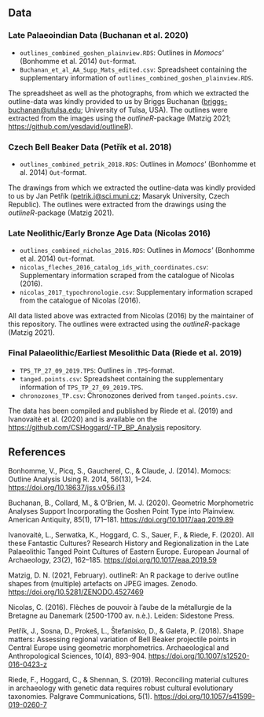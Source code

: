 ## Data


### Late Palaeoindian Data (Buchanan et al. 2020)

* `outlines_combined_goshen_plainview.RDS`: Outlines in *Momocs'* (Bonhomme et al. 2014) `Out`-format. 
* `Buchanan_et_al_AA_Supp_Mats_edited.csv`: Spreadsheet containing the supplementary information of `outlines_combined_goshen_plainview.RDS`. 

The spreadsheet as well as the photographs, from which we extracted the outline-data was kindly provided to us by Briggs Buchanan (<briggs-buchanan@utulsa.edu>; University of Tulsa, USA). The outlines were extracted from the images using the *outlineR*-package (Matzig 2021; <https://github.com/yesdavid/outlineR>).


### Czech Bell Beaker Data (Petřík et al. 2018) 

* `outlines_combined_petrik_2018.RDS`: Outlines in *Momocs'* (Bonhomme et al. 2014) `Out`-format.

The drawings from which we extracted the outline-data was kindly provided to us by Jan Petřík (<petrik.j@sci.muni.cz>; Masaryk University, Czech Republic). The outlines were extracted from the drawings using the *outlineR*-package (Matzig 2021).


### Late Neolithic/Early Bronze Age Data (Nicolas 2016)

* `outlines_combined_nicholas_2016.RDS`: Outlines in *Momocs'* (Bonhomme et al. 2014) `Out`-format.
* `nicolas_fleches_2016_catalog_ids_with_coordinates.csv`: Supplementary information scraped from the catalogue of Nicolas (2016).
* `nicolas_2017_typochronologie.csv`: Supplementary information scraped from the catalogue of Nicolas (2016).

All data listed above was extracted from Nicolas (2016) by the maintainer of this repository. The outlines were extracted using the *outlineR*-package (Matzig 2021).


### Final Palaeolithic/Earliest Mesolithic Data (Riede et al. 2019)

* `TPS_TP_27_09_2019.TPS`: Outlines in `.TPS`-format.
* `tanged.points.csv`: Spreadsheet containing the supplementary information of `TPS_TP_27_09_2019.TPS`.
* `chronozones_TP.csv`: Chronozones derived from `tanged.points.csv`.

The data has been compiled and published by Riede et al. (2019) and Ivanovaitė et al. (2020) and is available on the <https://github.com/CSHoggard/-TP_BP_Analysis> repository.



## References

Bonhomme, V., Picq, S., Gaucherel, C., & Claude, J. (2014). Momocs: Outline Analysis Using R. 2014, 56(13), 1–24. https://doi.org/10.18637/jss.v056.i13

Buchanan, B., Collard, M., & O’Brien, M. J. (2020). Geometric Morphometric Analyses Support Incorporating the Goshen Point Type into Plainview. American Antiquity, 85(1), 171–181. https://doi.org/10.1017/aaq.2019.89

Ivanovaitė, L., Serwatka, K., Hoggard, C. S., Sauer, F., & Riede, F. (2020). All these Fantastic Cultures? Research History and Regionalization in the Late Palaeolithic Tanged Point Cultures of Eastern Europe. European Journal of Archaeology, 23(2), 162–185. https://doi.org/10.1017/eaa.2019.59

Matzig, D. N. (2021, February). outlineR: An R package to derive outline shapes from (multiple) artefacts on JPEG images. Zenodo. https://doi.org/10.5281/ZENODO.4527469

Nicolas, C. (2016). Flèches de pouvoir à l’aube de la métallurgie de la Bretagne au Danemark (2500-1700 av. n.è.). Leiden: Sidestone Press.

Petřík, J., Sosna, D., Prokeš, L., Štefanisko, D., & Galeta, P. (2018). Shape matters: Assessing regional variation of Bell Beaker projectile points in Central Europe using geometric morphometrics. Archaeological and Anthropological Sciences, 10(4), 893–904. https://doi.org/10.1007/s12520-016-0423-z

Riede, F., Hoggard, C., & Shennan, S. (2019). Reconciling material cultures in archaeology with genetic data requires robust cultural evolutionary taxonomies. Palgrave Communications, 5(1). https://doi.org/10.1057/s41599-019-0260-7











